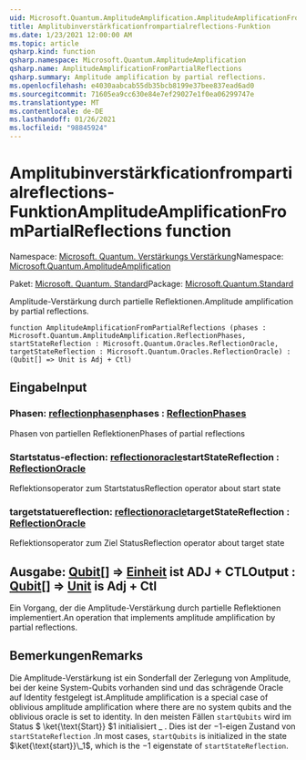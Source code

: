 ```yaml
---
uid: Microsoft.Quantum.AmplitudeAmplification.AmplitudeAmplificationFromPartialReflections
title: Amplitubinverstärkficationfrompartialreflections-Funktion
ms.date: 1/23/2021 12:00:00 AM
ms.topic: article
qsharp.kind: function
qsharp.namespace: Microsoft.Quantum.AmplitudeAmplification
qsharp.name: AmplitudeAmplificationFromPartialReflections
qsharp.summary: Amplitude amplification by partial reflections.
ms.openlocfilehash: e4030aabcab55db35bcb8199e37bee837ead6ad0
ms.sourcegitcommit: 71605ea9cc630e84e7ef29027e1f0ea06299747e
ms.translationtype: MT
ms.contentlocale: de-DE
ms.lasthandoff: 01/26/2021
ms.locfileid: "98845924"
---
```

# <a name="amplitudeamplificationfrompartialreflections-function"></a><span data-ttu-id="98145-102">Amplitubinverstärkficationfrompartialreflections-Funktion</span><span class="sxs-lookup"><span data-stu-id="98145-102">AmplitudeAmplificationFromPartialReflections function</span></span>

<span data-ttu-id="98145-103">Namespace: [Microsoft. Quantum. Verstärkungs Verstärkung](xref:Microsoft.Quantum.AmplitudeAmplification)</span><span class="sxs-lookup"><span data-stu-id="98145-103">Namespace: [Microsoft.Quantum.AmplitudeAmplification](xref:Microsoft.Quantum.AmplitudeAmplification)</span></span>

<span data-ttu-id="98145-104">Paket: [Microsoft. Quantum. Standard](https://nuget.org/packages/Microsoft.Quantum.Standard)</span><span class="sxs-lookup"><span data-stu-id="98145-104">Package: [Microsoft.Quantum.Standard](https://nuget.org/packages/Microsoft.Quantum.Standard)</span></span>


<span data-ttu-id="98145-105">Amplitude-Verstärkung durch partielle Reflektionen.</span><span class="sxs-lookup"><span data-stu-id="98145-105">Amplitude amplification by partial reflections.</span></span>

```qsharp
function AmplitudeAmplificationFromPartialReflections (phases : Microsoft.Quantum.AmplitudeAmplification.ReflectionPhases, startStateReflection : Microsoft.Quantum.Oracles.ReflectionOracle, targetStateReflection : Microsoft.Quantum.Oracles.ReflectionOracle) : (Qubit[] => Unit is Adj + Ctl)
```


## <a name="input"></a><span data-ttu-id="98145-106">Eingabe</span><span class="sxs-lookup"><span data-stu-id="98145-106">Input</span></span>

### <a name="phases--reflectionphases"></a><span data-ttu-id="98145-107">Phasen: [reflectionphasen](xref:Microsoft.Quantum.AmplitudeAmplification.ReflectionPhases)</span><span class="sxs-lookup"><span data-stu-id="98145-107">phases : [ReflectionPhases](xref:Microsoft.Quantum.AmplitudeAmplification.ReflectionPhases)</span></span>

<span data-ttu-id="98145-108">Phasen von partiellen Reflektionen</span><span class="sxs-lookup"><span data-stu-id="98145-108">Phases of partial reflections</span></span>


### <a name="startstatereflection--reflectionoracle"></a><span data-ttu-id="98145-109">Startstatus-eflection: [reflectionoracle](xref:Microsoft.Quantum.Oracles.ReflectionOracle)</span><span class="sxs-lookup"><span data-stu-id="98145-109">startStateReflection : [ReflectionOracle](xref:Microsoft.Quantum.Oracles.ReflectionOracle)</span></span>

<span data-ttu-id="98145-110">Reflektionsoperator zum Startstatus</span><span class="sxs-lookup"><span data-stu-id="98145-110">Reflection operator about start state</span></span>


### <a name="targetstatereflection--reflectionoracle"></a><span data-ttu-id="98145-111">targetstatuereflection: [reflectionoracle](xref:Microsoft.Quantum.Oracles.ReflectionOracle)</span><span class="sxs-lookup"><span data-stu-id="98145-111">targetStateReflection : [ReflectionOracle](xref:Microsoft.Quantum.Oracles.ReflectionOracle)</span></span>

<span data-ttu-id="98145-112">Reflektionsoperator zum Ziel Status</span><span class="sxs-lookup"><span data-stu-id="98145-112">Reflection operator about target state</span></span>



## <a name="output--qubit--unit--is-adj--ctl"></a><span data-ttu-id="98145-113">Ausgabe: [Qubit](xref:microsoft.quantum.lang-ref.qubit)[] => [Einheit](xref:microsoft.quantum.lang-ref.unit)  ist ADJ + CTL</span><span class="sxs-lookup"><span data-stu-id="98145-113">Output : [Qubit](xref:microsoft.quantum.lang-ref.qubit)[] => [Unit](xref:microsoft.quantum.lang-ref.unit)  is Adj + Ctl</span></span>

<span data-ttu-id="98145-114">Ein Vorgang, der die Amplitude-Verstärkung durch partielle Reflektionen implementiert.</span><span class="sxs-lookup"><span data-stu-id="98145-114">An operation that implements amplitude amplification by partial reflections.</span></span>

## <a name="remarks"></a><span data-ttu-id="98145-115">Bemerkungen</span><span class="sxs-lookup"><span data-stu-id="98145-115">Remarks</span></span>

<span data-ttu-id="98145-116">Die Amplitude-Verstärkung ist ein Sonderfall der Zerlegung von Amplitude, bei der keine System-Qubits vorhanden sind und das schrägende Oracle auf Identity festgelegt ist.</span><span class="sxs-lookup"><span data-stu-id="98145-116">Amplitude amplification is a special case of oblivious amplitude amplification where there are no system qubits and the oblivious oracle is set to identity.</span></span>
<span data-ttu-id="98145-117">In den meisten Fällen `startQubits` wird im Status $ \ket{\text{Start}} $1 initialisiert \_ . Dies ist der $-$1-eigen Zustand von `startStateReflection` .</span><span class="sxs-lookup"><span data-stu-id="98145-117">In most cases, `startQubits` is initialized in the state $\ket{\text{start}}\_1$, which is the $-1$ eigenstate of `startStateReflection`.</span></span>